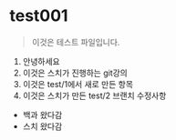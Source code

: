 # test001

> 이것은 테스트 파일입니다.

1. 안녕하세요
2. 이것은 스치가 진행하는 git강의
3. 이것은 test/1에서 새로 만든 항목
4. 이것은 스치가 만든 test/2 브랜치 수정사항

* 백과 왔다감
* 스치 왔다감
